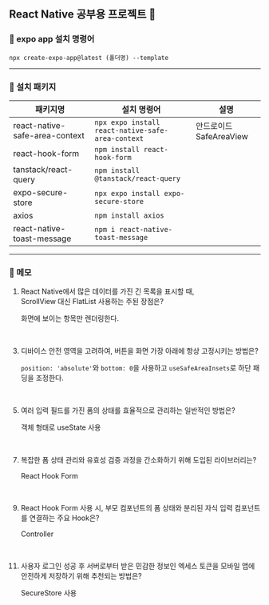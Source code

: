 ## React Native 공부용 프로젝트 👋

### 📍 expo app 설치 명령어
```
npx create-expo-app@latest (폴더명) --template
```

---

### 📁 설치 패키지

| 패키지명                       | 설치 명령어                                       | 설명                    |
| ------------------------------ | ------------------------------------------------- | ----------------------- |
| react-native-safe-area-context | `npx expo install react-native-safe-area-context` | 안드로이드 SafeAreaView |
| react-hook-form                | `npm install react-hook-form`                     |                         |
| tanstack/react-query           | `npm install @tanstack/react-query`               |                         |
| expo-secure-store              | `npx expo install expo-secure-store`              |                         |
| axios                          | `npm install axios`                               |                         |
| react-native-toast-message     | `npm i react-native-toast-message`                |                         |

---

### 📝 메모

1. React Native에서 많은 데이터를 가진 긴 목록을 표시할 때, <br />
ScrollView 대신 FlatList 사용하는 주된 장점은?

   화면에 보이는 항목만 렌더링한다.

<br />

3. 디바이스 안전 영역을 고려하여, 버튼을 화면 가장 아래에 항상 고정시키는 방법은?
  
   `position: 'absolute'`와 `bottom: 0`을 사용하고 `useSafeAreaInsets`로 하단 패딩을 조정한다.

<br />

5. 여러 입력 필드를 가진 폼의 상태를 효율적으로 관리하는 일반적인 방법은?

   객체 형태로 useState 사용

<br />

7. 복잡한 폼 상태 관리와 유효성 검증 과정을 간소화하기 위해 도입된 라이브러리는?

   React Hook Form

<br />

9. React Hook Form 사용 시, 부모 컴포넌트의 폼 상태와 분리된 자식 입력 컴포넌트를 연결하는 주요 Hook은?

   Controller

<br />

11. 사용자 로그인 성공 후 서버로부터 받은 민감한 정보인 엑세스 토큰을 모바일 앱에 안전하게 저장하기 위해 추천되는 방법은?

    SecureStore 사용 
